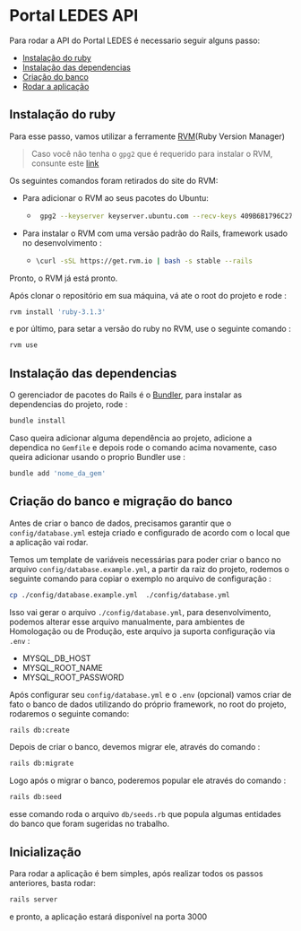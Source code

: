 # Portal LEDES API

Para rodar a API do Portal LEDES é necessario seguir alguns passo:

- [Instalação do ruby](#ruby-install)
- [Instalação das dependencias](#dependency-install)
- [Criação do banco](#create-database)
- [Rodar a aplicação](#run-app)

<h2 id="ruby-install"> Instalação do ruby </h2> 

Para esse passo, vamos utilizar a ferramente [RVM](https://rvm.io/)(Ruby Version Manager)

> Caso você não tenha o `gpg2` que é requerido para instalar o RVM, consunte este [link](https://blog.programster.org/ubuntu-install-gpg-2)

Os seguintes comandos foram retirados do site do RVM:

- Para adicionar o RVM ao seus pacotes do Ubuntu: 
  -  ```bash
      gpg2 --keyserver keyserver.ubuntu.com --recv-keys 409B6B1796C275462A1703113804BB82D39DC0E3 7D2BAF1CF37B13E2069D6956105BD0E739499BDB
      ```

- Para instalar o RVM com uma versão padrão do Rails, framework usado no desenvolvimento :
  - ```bash
    \curl -sSL https://get.rvm.io | bash -s stable --rails
    ```

Pronto, o RVM já está pronto.

Após clonar o repositório em sua máquina, vá ate o root do projeto e rode :

```bash
rvm install 'ruby-3.1.3'
```

e por último, para setar a versão do ruby no RVM, use o seguinte comando :

```bash
rvm use
```

<h2 id="dependency-install"> Instalação das dependencias </h2>

O gerenciador de pacotes do Rails é o [Bundler](https://bundler.io/), para instalar as dependencias do projeto, rode :

```bash
bundle install
```

Caso queira adicionar alguma dependência ao projeto, adicione a dependica no `Gemfile` e depois rode o comando acima novamente, caso queira adicionar usando o proprio Bundler use :

```bash
bundle add 'nome_da_gem'
```

<h2 id="create-database"> Criação do banco e migração do banco </h2>

Antes de criar o banco de dados, precisamos garantir que o  `config/database.yml` esteja criado e configurado de acordo com o local que a aplicação vai rodar.

Temos um template de variáveis necessárias para poder criar o banco no arquivo `config/database.example.yml`, a partir da raiz do projeto, rodemos o seguinte comando para copiar o exemplo no arquivo de configuração :

```bash
cp ./config/database.example.yml  ./config/database.yml
```

Isso vai gerar o arquivo `./config/database.yml`, para desenvolvimento, podemos alterar esse arquivo manualmente, para ambientes de Homologação ou de Produção, este arquivo ja suporta configuração via `.env` :

- MYSQL_DB_HOST 
- MYSQL_ROOT_NAME
- MYSQL_ROOT_PASSWORD

Após configurar seu `config/database.yml` e o `.env` (opcional) vamos criar de fato o banco de dados utilizando do próprio framework, no root do projeto, rodaremos o seguinte comando: 

```bash
rails db:create
```

Depois de criar o banco, devemos migrar ele, através do comando :

```bash
rails db:migrate
```

Logo após o migrar o banco, poderemos popular ele através do comando :

```bash
rails db:seed
```

esse comando roda o arquivo `db/seeds.rb` que popula algumas entidades do banco que foram sugeridas no trabalho.



<h2 id="run-app"> Inicialização </h2> 

Para rodar a aplicação é bem simples, após realizar todos os passos anteriores, basta rodar:

```bash
rails server
```

e pronto, a aplicação estará disponível na porta 3000

